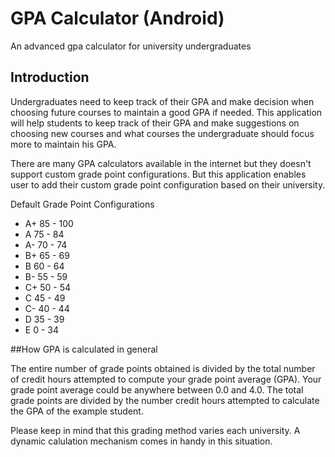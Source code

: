 # GPA Calculator (Android)

An advanced gpa calculator for university undergraduates

## Introduction

Undergraduates need to keep track of their GPA and make decision when choosing future courses to maintain a good GPA if needed. This application will help students to keep track of their GPA and make suggestions on choosing new courses and what courses the undergraduate should focus more to maintain his GPA.

There are many GPA calculators available in the internet but they doesn't support custom grade point configurations. But this application enables user to add their custom grade point configuration based on their university.


Default Grade Point Configurations

- A+ 85 - 100
- A  75 - 84
- A- 70 - 74
- B+ 65 - 69
- B  60 - 64
- B- 55 - 59
- C+ 50 - 54
- C  45 - 49
- C- 40 - 44
- D  35 - 39
- E  0 - 34

##How GPA is calculated in general

The entire number of grade points obtained is divided by the total number of credit hours attempted to compute your grade point average (GPA). Your grade point average could be anywhere between 0.0 and 4.0. The total grade points are divided by the number credit hours attempted to calculate the GPA of the example student.

Please keep in mind that this grading method varies each university. A dynamic calulation mechanism comes in handy in this situation.


